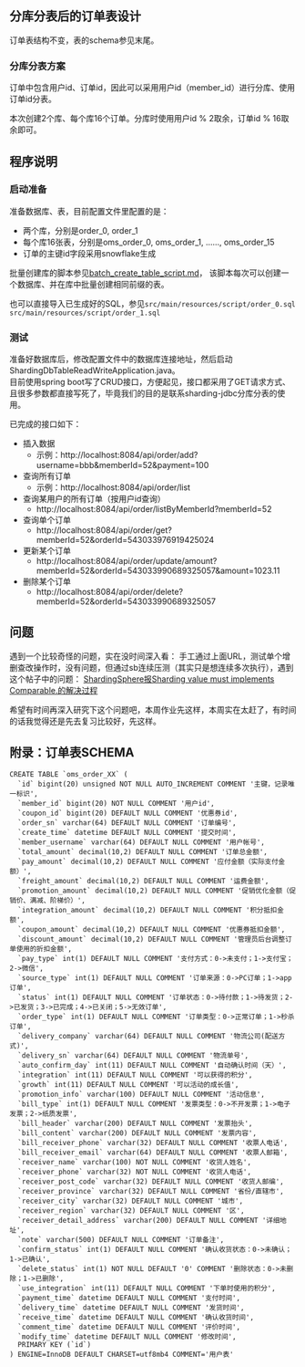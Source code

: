 
## 分库分表后的订单表设计  

订单表结构不变，表的schema参见末尾。

### 分库分表方案  

订单中包含用户id、订单id，因此可以采用用户id（member_id）进行分库、使用订单id分表。

本次创建2个库、每个库16个订单。分库时使用用户id % 2取余，订单id % 16取余即可。


## 程序说明   

### 启动准备  

准备数据库、表，目前配置文件里配置的是：
- 两个库，分别是order_0, order_1
- 每个库16张表，分别是oms_order_0, oms_order_1, ......, oms_order_15
- 订单的主键id字段采用snowflake生成

批量创建库的脚本参见[batch_create_table_script.md](src/main/resources/script/batch_create_table_script.md)， 该脚本每次可以创建一个数据库、并在库中批量创建相同前缀的表。

也可以直接导入已生成好的SQL，参见`src/main/resources/script/order_0.sql` `src/main/resources/script/order_1.sql` 

### 测试  

准备好数据库后，修改配置文件中的数据库连接地址，然后启动ShardingDbTableReadWriteApplication.java。  
目前使用spring boot写了CRUD接口，方便起见，接口都采用了GET请求方式、且很多参数都直接写死了，毕竟我们的目的是联系sharding-jdbc分库分表的使用。

已完成的接口如下：

- 插入数据
    - 示例：http://localhost:8084/api/order/add?username=bbb&memberId=52&payment=100
- 查询所有订单
    - 示例：http://localhost:8084/api/order/list
- 查询某用户的所有订单（按用户id查询）
    - http://localhost:8084/api/order/listByMemberId?memberId=52
- 查询单个订单
    - http://localhost:8084/api/order/get?memberId=52&orderId=543033976919425024
- 更新某个订单
    - http://localhost:8084/api/order/update/amount?memberId=52&orderId=543033990689325057&amount=1023.11
- 删除某个订单
    - http://localhost:8084/api/order/delete?memberId=52&orderId=543033990689325057

## 问题  

遇到一个比较奇怪的问题，实在没时间深入看：
手工通过上面URL，测试单个增删查改操作时，没有问题，但通过sb连续压测（其实只是想连续多次执行），遇到这个帖子中的问题：
[ShardingSphere报Sharding value must implements Comparable.的解决过程](https://blog.csdn.net/qiaoqiyu6416/article/details/107044664)

希望有时间再深入研究下这个问题吧，本周作业先这样，本周实在太赶了，有时间的话我觉得还是先去复习比较好，先这样。

## 附录：订单表SCHEMA
```
CREATE TABLE `oms_order_XX` (
  `id` bigint(20) unsigned NOT NULL AUTO_INCREMENT COMMENT '主键，记录唯一标识',
  `member_id` bigint(20) NOT NULL COMMENT '用户id',
  `coupon_id` bigint(20) DEFAULT NULL COMMENT '优惠券id',
  `order_sn` varchar(64) DEFAULT NULL COMMENT '订单编号',
  `create_time` datetime DEFAULT NULL COMMENT '提交时间',
  `member_username` varchar(64) DEFAULT NULL COMMENT '用户帐号',
  `total_amount` decimal(10,2) DEFAULT NULL COMMENT '订单总金额',
  `pay_amount` decimal(10,2) DEFAULT NULL COMMENT '应付金额（实际支付金额）',
  `freight_amount` decimal(10,2) DEFAULT NULL COMMENT '运费金额',
  `promotion_amount` decimal(10,2) DEFAULT NULL COMMENT '促销优化金额（促销价、满减、阶梯价）',
  `integration_amount` decimal(10,2) DEFAULT NULL COMMENT '积分抵扣金额',
  `coupon_amount` decimal(10,2) DEFAULT NULL COMMENT '优惠券抵扣金额',
  `discount_amount` decimal(10,2) DEFAULT NULL COMMENT '管理员后台调整订单使用的折扣金额',
  `pay_type` int(1) DEFAULT NULL COMMENT '支付方式：0->未支付；1->支付宝；2->微信',
  `source_type` int(1) DEFAULT NULL COMMENT '订单来源：0->PC订单；1->app订单',
  `status` int(1) DEFAULT NULL COMMENT '订单状态：0->待付款；1->待发货；2->已发货；3->已完成；4->已关闭；5->无效订单',
  `order_type` int(1) DEFAULT NULL COMMENT '订单类型：0->正常订单；1->秒杀订单',
  `delivery_company` varchar(64) DEFAULT NULL COMMENT '物流公司(配送方式)',
  `delivery_sn` varchar(64) DEFAULT NULL COMMENT '物流单号',
  `auto_confirm_day` int(11) DEFAULT NULL COMMENT '自动确认时间（天）',
  `integration` int(11) DEFAULT NULL COMMENT '可以获得的积分',
  `growth` int(11) DEFAULT NULL COMMENT '可以活动的成长值',
  `promotion_info` varchar(100) DEFAULT NULL COMMENT '活动信息',
  `bill_type` int(1) DEFAULT NULL COMMENT '发票类型：0->不开发票；1->电子发票；2->纸质发票',
  `bill_header` varchar(200) DEFAULT NULL COMMENT '发票抬头',
  `bill_content` varchar(200) DEFAULT NULL COMMENT '发票内容',
  `bill_receiver_phone` varchar(32) DEFAULT NULL COMMENT '收票人电话',
  `bill_receiver_email` varchar(64) DEFAULT NULL COMMENT '收票人邮箱',
  `receiver_name` varchar(100) NOT NULL COMMENT '收货人姓名',
  `receiver_phone` varchar(32) NOT NULL COMMENT '收货人电话',
  `receiver_post_code` varchar(32) DEFAULT NULL COMMENT '收货人邮编',
  `receiver_province` varchar(32) DEFAULT NULL COMMENT '省份/直辖市',
  `receiver_city` varchar(32) DEFAULT NULL COMMENT '城市',
  `receiver_region` varchar(32) DEFAULT NULL COMMENT '区',
  `receiver_detail_address` varchar(200) DEFAULT NULL COMMENT '详细地址',
  `note` varchar(500) DEFAULT NULL COMMENT '订单备注',
  `confirm_status` int(1) DEFAULT NULL COMMENT '确认收货状态：0->未确认；1->已确认',
  `delete_status` int(1) NOT NULL DEFAULT '0' COMMENT '删除状态：0->未删除；1->已删除',
  `use_integration` int(11) DEFAULT NULL COMMENT '下单时使用的积分',
  `payment_time` datetime DEFAULT NULL COMMENT '支付时间',
  `delivery_time` datetime DEFAULT NULL COMMENT '发货时间',
  `receive_time` datetime DEFAULT NULL COMMENT '确认收货时间',
  `comment_time` datetime DEFAULT NULL COMMENT '评价时间',
  `modify_time` datetime DEFAULT NULL COMMENT '修改时间',
  PRIMARY KEY (`id`)
) ENGINE=InnoDB DEFAULT CHARSET=utf8mb4 COMMENT='用户表'
```

